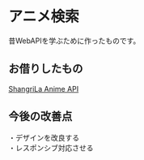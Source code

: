 # アニメ検索  
昔WebAPIを学ぶために作ったものです。  

## お借りしたもの
[ShangriLa Anime API ](https://github.com/Project-ShangriLa/sora-playframework-scala)  
## 今後の改善点  
・デザインを改良する  
・レスポンシブ対応させる
